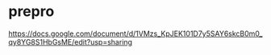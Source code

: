# prepro
https://docs.google.com/document/d/1VMzs_KpJEK101D7y5SAY6skcB0m0_qy8YG8S1HbGsME/edit?usp=sharing
